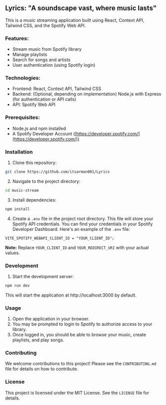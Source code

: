 ## Lyrics: "A soundscape vast, where music lasts"

This is a music streaming application built using React, Context API, Tailwind CSS, and the Spotify Web API.

### Features:

* Stream music from Spotify library
* Manage playlists
* Search for songs and artists
* User authentication (using Spotify login)

### Technologies:

* Frontend: React, Context API, Tailwind CSS
* Backend: (Optional, depending on implementation) Node.js with Express (for authentication or API calls)
* API: Spotify Web API

### Prerequisites:

* Node.js and npm installed
* A Spotify Developer Account ([https://developer.spotify.com/](https://developer.spotify.com/))

### Installation

1. Clone this repository:

```bash
git clone https://github.com/itsarman001/Lyrics
```

2. Navigate to the project directory:

```bash
cd music-stream
```

3. Install dependencies:

```bash
npm install
```

4. Create a `.env` file in the project root directory. This file will store your Spotify API credentials. You can find your credentials in your Spotify Developer Dashboard. Here's an example of the `.env` file:

```
VITE_SPOTIFY_WEBAPI_CLIENT_ID = "YOUR_CLIENT_ID";
```

**Note:** Replace `YOUR_CLIENT_ID` and `YOUR_REDIRECT_URI` with your actual values.

### Development

1. Start the development server:

```bash
npm run dev
```

This will start the application at http://localhost:3000 by default.

### Usage

1. Open the application in your browser.
2. You may be prompted to login to Spotify to authorize access to your library.
3. Once logged in, you should be able to browse your music, create playlists, and play songs.

### Contributing

We welcome contributions to this project! Please see the `CONTRIBUTING.md` file for details on how to contribute.

### License

This project is licensed under the MIT License. See the `LICENSE` file for details.
